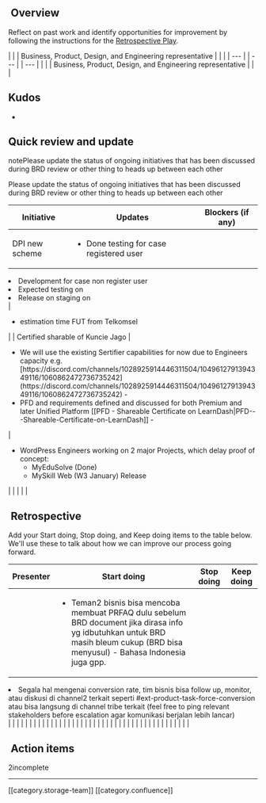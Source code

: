 
##  Overview
Reflect on past work and identify opportunities for improvement by following the instructions for the [Retrospective Play](https://www.atlassian.com/team-playbook/plays/retrospective).



|  | 
| Business, Product, Design, and Engineering representative | 
|  | 
|  --- | 
|  --- | 
|  --- | 
|  | 
| Business, Product, Design, and Engineering representative | 
|  | 


##  Kudos

* 






##  Quick review and update
notePlease update the status of ongoing initiatives that has been discussed during BRD review or other thing to heads up between each other

Please update the status of ongoing initiatives that has been discussed during BRD review or other thing to heads up between each other



|  **Initiative**  |  **Updates**  |  **Blockers (if any)**  | 
|  --- |  --- |  --- | 
| DPI new scheme | <ul><li>Done testing for case registered user

</li><li>Development for case non register user

</li><li>Expected testing on 

</li><li>Release on staging on 

</li></ul> | <ul><li>estimation time FUT from Telkomsel

</li></ul> | 
| Certified sharable of Kuncie Jago | <ul><li>We will use the existing Sertifier capabilities for now due to Engineers capacity e.g. [https://discord.com/channels/1028925914446311504/1049612791394349116/1060862472736735242](https://discord.com/channels/1028925914446311504/1049612791394349116/1060862472736735242)  - 

</li><li>PFD and requirements defined and discussed for both Premium and later Unified Platform [[PFD - Shareable Certificate on LearnDash|PFD---Shareable-Certificate-on-LearnDash]] - 

</li></ul> | <ul><li>WordPress Engineers working on 2 major Projects, which delay proof of concept:

<ul><li>MyEduSolve (Done)

</li><li>MySkill Web (W3 January) Release

</li></ul></li></ul> | 
|  |  |  | 


##  Retrospective
Add your Start doing, Stop doing, and Keep doing items to the table below. We'll use these to talk about how we can improve our process going forward.



|  **Presenter**  |  **Start doing**  |  **Stop doing**  |  **Keep doing**  | 
|  --- |  --- |  --- |  --- | 
|  | <ul><li>Teman2 bisnis bisa mencoba membuat PRFAQ dulu sebelum BRD document jika dirasa info yg idbutuhkan untuk BRD masih bleum cukup (BRD bisa menyusul) - Bahasa Indonesia juga gpp.

</li><li>Segala hal mengenai conversion rate, tim bisnis bisa follow up, monitor, atau diskusi di channel2 terkait seperti #ext-product-task-force-conversion atau bisa langsung di channel tribe terkait (feel free to ping relevant stakeholders before escalation agar komunikasi berjalan lebih lancar)

</li></ul> |  |  | 
|  |  |  |  | 
|  |  |  |  | 
|  |  |  |  | 
|  |  |  |  | 
|  |  |  |  | 
|  |  |  |  | 
|  |  |  |  | 
|  |  |  |  | 


##  Action items
2incomplete

*****

[[category.storage-team]] 
[[category.confluence]] 
